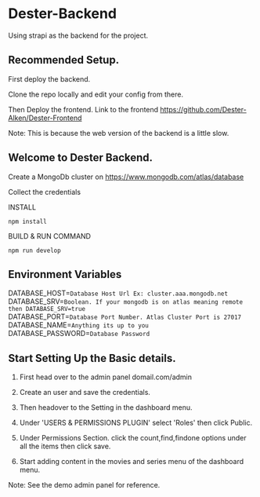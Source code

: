 # Dester-Backend

Using strapi as the backend for the project.

## Recommended Setup.

First deploy the backend.

Clone the repo locally and edit your config from there.

Then Deploy the frontend. Link to the frontend https://github.com/Dester-Alken/Dester-Frontend

Note: This is because the web version of the backend is a little slow.
 
## Welcome to Dester Backend.

Create a MongoDb cluster on https://www.mongodb.com/atlas/database

Collect the credentials

INSTALL
```
npm install
```

BUILD & RUN COMMAND
```
npm run develop
```

## Environment Variables

DATABASE_HOST=`Database Host Url Ex: cluster.aaa.mongodb.net`<br>
DATABASE_SRV=`Boolean. If your mongodb is on atlas meaning remote then DATABASE_SRV=true`<br>
DATABASE_PORT=`Database Port Number. Atlas Cluster Port is 27017`<br>
DATABASE_NAME=`Anything its up to you`<br>
DATABASE_PASSWORD=`Database Password`<br>

## Start Setting Up the Basic details.

1) First head over to the admin panel domail.com/admin

2) Create an user and save the credentials.

3) Then headover to the Setting in the dashboard menu.

4) Under 'USERS & PERMISSIONS PLUGIN' select 'Roles' then click Public.

5) Under Permissions Section. click the count,find,findone options under all the items then click save.

6) Start adding content in the movies and series menu of the dashboard menu.

Note: See the demo admin panel for reference.
